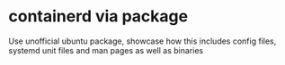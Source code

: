 # containerd via package

Use unofficial ubuntu package, showcase how this includes config files, systemd unit files and man pages as well as binaries

